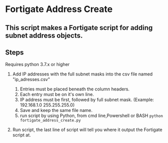 # Fortigate Address Create

## This script makes a Fortigate script for adding subnet address objects.

## Steps

Requires python 3.7.x or higher

1.  Add IP addresses with the full subnet masks into the csv file named "ip_adresses.csv"
    1.  Entries must be placed beneath the column headers.
    2. Each entry must be on it's own line.
    2.  IP address must be first, followed by full subnet mask. (Example: 192.168.1.0 255.255.255.0)
    3.  Save and keep the same file name.
    4. run script by using Python, from cmd line,Powershell or BASH `python fortigate_address_create.py` 

2.  Run script, the last line of script will tell you where it output the Fortigate script at.
